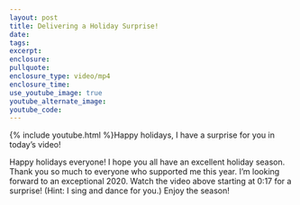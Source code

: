 ```yaml
---
layout: post
title: Delivering a Holiday Surprise!
date:
tags:
excerpt:
enclosure:
pullquote:
enclosure_type: video/mp4
enclosure_time:
use_youtube_image: true
youtube_alternate_image:
youtube_code:
---
```


{% include youtube.html %}Happy holidays, I have a surprise for you in today’s video\!

Happy holidays everyone\! I hope you all have an excellent holiday season. Thank you so much to everyone who supported me this year. I’m looking forward to an exceptional 2020. Watch the video above starting at 0:17 for a surprise\! (Hint: I sing and dance for you.) Enjoy the season\!